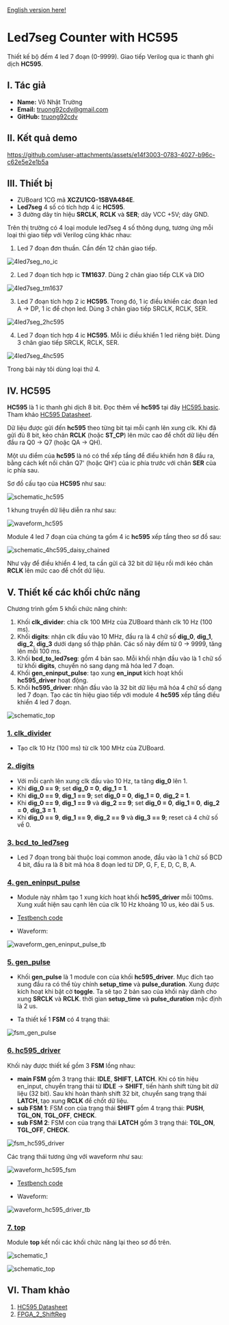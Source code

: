 [English version here!](./README.md)

# Led7seg Counter with HC595 

Thiết kế bộ đếm 4 led 7 đoạn (0-9999). Giao tiếp Verilog qua ic thanh ghi dịch **HC595**.

## I. Tác giả

- **Name:** Võ Nhật Trường
- **Email:** truong92cdv@gmail.com
- **GitHub:** [truong92cdv](https://github.com/truong92cdv)

## II. Kết quả demo

https://github.com/user-attachments/assets/e14f3003-0783-4027-b96c-c62e5e2e1b5a

## III. Thiết bị

- ZUBoard 1CG mã **XCZU1CG-1SBVA484E**.
- **Led7seg** 4 số có tích hợp 4 ic **HC595**.
- 3 đường dây tín hiệu **SRCLK**, **RCLK** và **SER**; dây VCC +5V; dây GND.

Trên thị trường có 4 loại module led7seg 4 số thông dụng, tương ứng mỗi loại thì giao tiếp với Verilog cũng khác nhau:
1. Led 7 đoạn đơn thuần. Cần đến 12 chân giao tiếp.
   
![4led7seg_no_ic](./images/4led7seg_no_ic.jpg)

2. Led 7 đoạn tích hợp ic **TM1637**. Dùng 2 chân giao tiếp CLK và DIO
   
![4led7seg_tm1637](./images/4led7seg_tm1637.jpg)

3. Led 7 đoạn tích hợp 2 ic **HC595**. Trong đó, 1 ic điều khiển các đoạn led A -> DP, 1 ic để chọn led. Dùng 3 chân giao tiếp SRCLK, RCLK, SER.
   
![4led7seg_2hc595](./images/4led7seg_2hc595.jpg)

4. Led 7 đoạn tích hợp 4 ic **HC595**. Mỗi ic điều khiển 1 led riêng biệt. Dùng 3 chân giao tiếp SRCLK, RCLK, SER.
   
![4led7seg_4hc595](./images/4led7seg_4hc595.jpg)

Trong bài này tôi dùng loại thứ 4.


## IV. HC595

**HC595** là 1 ic thanh ghi dịch 8 bit. Đọc thêm về **hc595** tại đây [HC595 basic](https://lastminuteengineers.com/74hc595-shift-register-arduino-tutorial/).
Tham khảo [HC595 Datasheet](./refs/SN54HC595.PDF).

Dữ liệu được gửi đến **hc595** theo từng bit tại mỗi cạnh lên xung clk. Khi đã gửi đủ 8 bit, kéo chân **RCLK** (hoặc **ST_CP**) lên mức cao để chốt dữ liệu đến đầu ra Q0 -> Q7 (hoặc QA -> QH).

Một ưu điểm của **hc595** là nó có thể xếp tầng để điều khiển hơn 8 đầu ra, bằng cách kết nối chân Q7' (hoặc QH') của ic phía trước với chân **SER** của ic phía sau.

Sơ đồ cấu tạo của **HC595** như sau:

![schematic_hc595](./images/schematic_hc595.webp)

1 khung truyền dữ liệu diễn ra như sau:

![waveform_hc595](./images/waveform_hc595_1frame.png)

Module 4 led 7 đoạn của chúng ta gồm 4 ic **hc595** xếp tầng theo sơ đồ sau:

![schematic_4hc595_daisy_chained](./images/schematic_4hc595_daisy_chained.jpg)

Như vậy để điều khiển 4 led, ta cần gửi cả 32 bit dữ liệu rồi mới kéo chân **RCLK** lên mức cao để chốt dữ liệu.

## V. Thiết kế các khối chức năng

Chương trình gồm 5 khối chức năng chính:
1. Khối **clk_divider**: chia clk 100 MHz của ZUBoard thành clk 10 Hz (100 ms).
2. Khối **digits**: nhận clk đầu vào 10 MHz, đầu ra là 4 chữ số **dig_0**, **dig_1**, **dig_2**, **dig_3** dưới dạng số thập phân. Các số này đếm từ 0 -> 9999, tăng lên mỗi 100 ms.
3. Khối **bcd_to_led7seg**: gồm 4 bản sao. Mỗi khối nhận đầu vào là 1 chữ số từ khối **digits**, chuyển nó sang dạng mã hóa led 7 đoạn.
4. Khối **gen_eninput_pulse**: tạo xung **en_input** kích hoạt khối **hc595_driver** hoạt động.
5. Khối **hc595_driver**: nhận đầu vào là 32 bit dữ liệu mã hóa 4 chữ số dạng led 7 đoạn. Tạo các tín hiệu giao tiếp với module 4 **hc595** xếp tầng điều khiển 4 led 7 đoạn.

![schematic_top](./images/schematic_top.png)

### [1. clk_divider](./src/clk_divider.v)

- Tạo clk 10 Hz (100 ms) từ clk 100 MHz của ZUBoard.

### [2. digits](./src/digits.v)

- Với mỗi cạnh lên xung clk đầu vào 10 Hz, ta tăng **dig_0** lên 1.
- Khi **dig_0 == 9**; set **dig_0 = 0**, **dig_1 = 1**.
- Khi **dig_0 == 9**, **dig_1 == 9**; set **dig_0 = 0**, **dig_1 = 0**, **dig_2 = 1**.
- Khi **dig_0 == 9**, **dig_1 == 9** và **dig_2 == 9**; set **dig_0 = 0**, **dig_1 = 0**, **dig_2 = 0**, **dig_3 = 1**.
- Khi **dig_0 == 9**, **dig_1 == 9**, **dig_2 == 9** và **dig_3 == 9**; reset cả 4 chữ số về 0.

### [3. bcd_to_led7seg](./src/bcd_to_led7seg.v)

- Led 7 đoạn trong bài thuộc loại common anode, đầu vào là 1 chữ số BCD 4 bit, đầu ra là 8 bit mã hóa 8 đoạn led từ DP, G, F, E, D, C, B, A.

### [4. gen_eninput_pulse](./src/gen_eninput_pulse.v)

- Module này nhằm tạo 1 xung kích hoạt khối **hc595_driver** mỗi 100ms. Xung xuất hiện sau cạnh lên của clk 10 Hz khoảng 10 us, kéo dài 5 us.
- [Testbench code](./tb/gen_eninput_pulse_tb.v)
  
- Waveform:

![waveform_gen_eninput_pulse_tb](./images/waveform_gen_eninput_pulse_tb.png)

### [5. gen_pulse](./src/gen_pulse.v)

- Khối **gen_pulse** là 1 module con của khối **hc595_driver**. Mục đích tạo xung đầu ra có thể tùy chính **setup_time** và **pulse_duration**. Xung được kích hoạt khi bật cờ **toggle**. Ta sẽ tạo 2 bản sao của khối này dành cho xung **SRCLK** và **RCLK**. thời gian **setup_time** và **pulse_duration** mặc định là 2 us.

- Ta thiết kế 1 **FSM** có 4 trạng thái:

![fsm_gen_pulse](./images/fsm_gen_pulse.png)

### [6. hc595_driver](./src/hc595_driver.v)

Khối này được thiết kế gồm 3 **FSM** lồng nhau:
- **main FSM** gồm 3 trạng thái: **IDLE**, **SHIFT**, **LATCH**. Khi có tín hiệu en_input, chuyển trạng thái từ **IDLE** -> **SHIFT**, tiến hành shift từng bit dữ liệu (32 bit). Sau khi hoàn thành shift 32 bit, chuyển sang trạng thái **LATCH**, tạo xung **RCLK** để chốt dữ liệu.
- **sub FSM 1**: FSM con của trạng thái **SHIFT** gồm 4 trạng thái: **PUSH**, **TGL_ON**, **TGL_OFF**, **CHECK**.
- **sub FSM 2**: FSM con của trạng thái **LATCH** gồm 3 trạng thái: **TGL_ON**, **TGL_OFF**, **CHECK**.

![fsm_hc595_driver](./images/fsm_hc595_driver.png)

Các trạng thái tương ứng với waveform như sau:

![waveform_hc595_fsm](./images/waveform_hc595_fsm.png)

- [Testbench code](./tb/hc595_driver_tb.v)
  
- Waveform:

![waveform_hc595_driver_tb](./images/waveform_hc595_driver_tb.png)

### [7. top](./src/top.v)

Module **top** kết nối các khối chức năng lại theo sơ đồ trên.

![schematic_1](./images/schematic_1.png)

![schematic_top](./images/schematic_top.png)

## VI. Tham khảo

1. [HC595 Datasheet](./refs/SN54HC595.PDF)
2. [FPGA_2_ShiftReg](https://github.com/jjcarrier/FPGA_2_ShiftReg)
